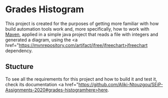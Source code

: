# Grades Histogram

This project is created for the purposes of getting more familiar with how build automation tools work and, more specifically, how to work
with <a href="https://maven.apache.org/">Maven</a>, applied in a simple java project that reads a file with integers and generated a diagram, using the <a href="https://mvnrepository.com/artifact/jfree/jfreechart>jfreechart</a> dependency.

## Stucture

To see all the requirements for this project and how to build it and test it, check its documentation 
<a href="https://github.com/Aliki-Ntouzgou/SEiP-Assignments-2020#grades-histogramhere>here</a>.
